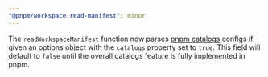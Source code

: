 ```yaml
---
"@pnpm/workspace.read-manifest": minor
---
```


The `readWorkspaceManifest` function now parses [pnpm catalogs](https://github.com/pnpm/rfcs/pull/1) configs if given an options object with the `catalogs` property set to `true`. This field will default to `false` until the overall catalogs feature is fully implemented in pnpm.
